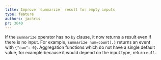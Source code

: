 ```yaml
---
title: Improve `summarize` result for empty inputs
type: feature
authors: jachris
pr: 3640
---
```


If the `summarize` operator has no `by` clause, it now returns a result even
if there is no input. For example, `summarize num=count(.)` returns an event
with `{"num": 0}`. Aggregation functions which do not have a single default
value, for example because it would depend on the input type, return `null`.
